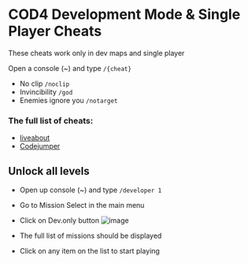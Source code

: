 
# COD4 Development Mode & Single Player Cheats

These cheats work only in dev maps and single player

Open a console (~) and type ```/{cheat}```

* No clip ```/noclip```
* Invincibility ```/god```
* Enemies ignore you ```/notarget```

### The full list of cheats:
* [liveabout](https://www.liveabout.com/cod-4-cheats-pc-3401820)
* [Codejumper](https://www.codjumper.com/forums/viewtopic.php?t=9336)

## Unlock all levels

* Open up console (~) and type ```/developer 1```
* Go to Mission Select in the main menu
* Click on Dev.only button
  ![image](https://github.com/MirzaLeka/COD4-Scripting/assets/23176181/eeeafb58-259e-4f4b-a5dd-14796f1ab3b5)

* The full list of missions should be displayed
* Click on any item on the list to start playing
